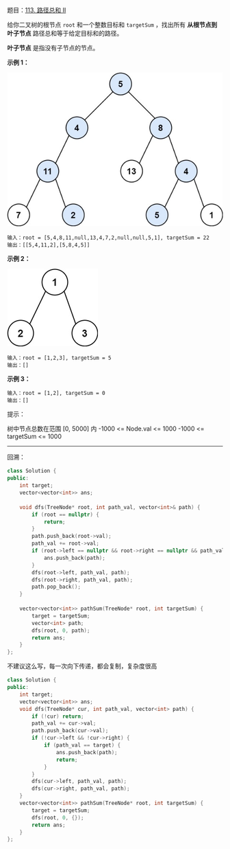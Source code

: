 题目：[113. 路径总和 II](https://leetcode.cn/problems/path-sum-ii/)

给你二叉树的根节点 `root` 和一个整数目标和 `targetSum` ，找出所有 **从根节点到叶子节点** 路径总和等于给定目标和的路径。

**叶子节点** 是指没有子节点的节点。

**示例 1：**

![img](../../img/pathsumii1.jpg)

```
输入：root = [5,4,8,11,null,13,4,7,2,null,null,5,1], targetSum = 22
输出：[[5,4,11,2],[5,8,4,5]]
```

**示例 2：**

![img](../../img/pathsum2-20221221224235048.jpg)

```
输入：root = [1,2,3], targetSum = 5
输出：[]
```

**示例 3：**

```
输入：root = [1,2], targetSum = 0
输出：[]
```

提示：

树中节点总数在范围 [0, 5000] 内
-1000 <= Node.val <= 1000
-1000 <= targetSum <= 1000

---

回溯：

```cpp
class Solution {
public:
    int target;
    vector<vector<int>> ans;

    void dfs(TreeNode* root, int path_val, vector<int>& path) {
        if (root == nullptr) {
            return;
        }
        path.push_back(root->val);
        path_val += root->val;
        if (root->left == nullptr && root->right == nullptr && path_val == target) {
            ans.push_back(path);
        }
        dfs(root->left, path_val, path);
        dfs(root->right, path_val, path);
        path.pop_back();
    }

    vector<vector<int>> pathSum(TreeNode* root, int targetSum) {
        target = targetSum;
        vector<int> path;
        dfs(root, 0, path);
        return ans;
    }
};
```



不建议这么写，每一次向下传递，都会复制，复杂度很高

```cpp
class Solution {
public:
    int target;
    vector<vector<int>> ans;
    void dfs(TreeNode* cur, int path_val, vector<int> path) {
        if (!cur) return;
        path_val += cur->val;
        path.push_back(cur->val);
        if (!cur->left && !cur->right) {
            if (path_val == target) {
                ans.push_back(path);
                return;
            }
        }
        dfs(cur->left, path_val, path);
        dfs(cur->right, path_val, path);
    }
    vector<vector<int>> pathSum(TreeNode* root, int targetSum) {
        target = targetSum;
        dfs(root, 0, {});
        return ans;
    }
};
```

